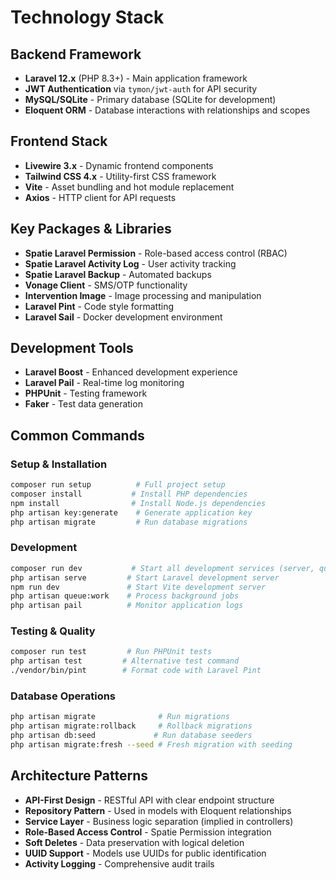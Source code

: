 # Technology Stack

## Backend Framework
- **Laravel 12.x** (PHP 8.3+) - Main application framework
- **JWT Authentication** via `tymon/jwt-auth` for API security
- **MySQL/SQLite** - Primary database (SQLite for development)
- **Eloquent ORM** - Database interactions with relationships and scopes

## Frontend Stack
- **Livewire 3.x** - Dynamic frontend components
- **Tailwind CSS 4.x** - Utility-first CSS framework
- **Vite** - Asset bundling and hot module replacement
- **Axios** - HTTP client for API requests

## Key Packages & Libraries
- **Spatie Laravel Permission** - Role-based access control (RBAC)
- **Spatie Laravel Activity Log** - User activity tracking
- **Spatie Laravel Backup** - Automated backups
- **Vonage Client** - SMS/OTP functionality
- **Intervention Image** - Image processing and manipulation
- **Laravel Pint** - Code style formatting
- **Laravel Sail** - Docker development environment

## Development Tools
- **Laravel Boost** - Enhanced development experience
- **Laravel Pail** - Real-time log monitoring
- **PHPUnit** - Testing framework
- **Faker** - Test data generation

## Common Commands

### Setup & Installation
```bash
composer run setup          # Full project setup
composer install           # Install PHP dependencies
npm install                # Install Node.js dependencies
php artisan key:generate    # Generate application key
php artisan migrate         # Run database migrations
```

### Development
```bash
composer run dev           # Start all development services (server, queue, logs, vite)
php artisan serve         # Start Laravel development server
npm run dev               # Start Vite development server
php artisan queue:work    # Process background jobs
php artisan pail          # Monitor application logs
```

### Testing & Quality
```bash
composer run test         # Run PHPUnit tests
php artisan test         # Alternative test command
./vendor/bin/pint        # Format code with Laravel Pint
```

### Database Operations
```bash
php artisan migrate              # Run migrations
php artisan migrate:rollback     # Rollback migrations
php artisan db:seed             # Run database seeders
php artisan migrate:fresh --seed # Fresh migration with seeding
```

## Architecture Patterns
- **API-First Design** - RESTful API with clear endpoint structure
- **Repository Pattern** - Used in models with Eloquent relationships
- **Service Layer** - Business logic separation (implied in controllers)
- **Role-Based Access Control** - Spatie Permission integration
- **Soft Deletes** - Data preservation with logical deletion
- **UUID Support** - Models use UUIDs for public identification
- **Activity Logging** - Comprehensive audit trails